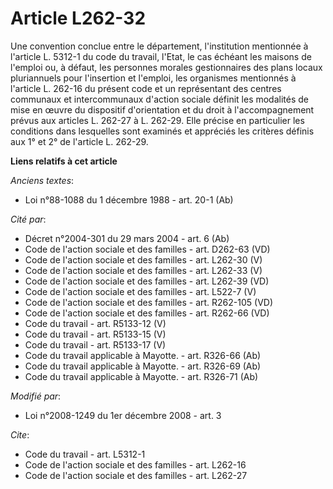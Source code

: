 # Article L262-32

Une convention conclue entre le département, l'institution mentionnée à l'article L. 5312-1 du code du travail, l'Etat, le
cas échéant les maisons de l'emploi ou, à défaut, les personnes morales gestionnaires des plans locaux pluriannuels pour
l'insertion et l'emploi, les organismes mentionnés à l'article L. 262-16 du présent code et un représentant des centres
communaux et intercommunaux d'action sociale définit les modalités de mise en œuvre du dispositif d'orientation et du droit à
l'accompagnement prévus aux articles L. 262-27 à L. 262-29. Elle précise en particulier les conditions dans lesquelles sont
examinés et appréciés les critères définis aux 1° et 2° de l'article L. 262-29.

**Liens relatifs à cet article**

_Anciens textes_:

  - Loi n°88-1088 du 1 décembre 1988 - art. 20-1 (Ab)

_Cité par_:

  - Décret n°2004-301 du 29 mars 2004 - art. 6 (Ab)
  - Code de l'action sociale et des familles - art. D262-63 (VD)
  - Code de l'action sociale et des familles - art. L262-30 (V)
  - Code de l'action sociale et des familles - art. L262-33 (V)
  - Code de l'action sociale et des familles - art. L262-39 (VD)
  - Code de l'action sociale et des familles - art. L522-7 (V)
  - Code de l'action sociale et des familles - art. R262-105 (VD)
  - Code de l'action sociale et des familles - art. R262-66 (VD)
  - Code du travail - art. R5133-12 (V)
  - Code du travail - art. R5133-15 (V)
  - Code du travail - art. R5133-17 (V)
  - Code du travail applicable à Mayotte. - art. R326-66 (Ab)
  - Code du travail applicable à Mayotte. - art. R326-69 (Ab)
  - Code du travail applicable à Mayotte. - art. R326-71 (Ab)

_Modifié par_:

  - Loi n°2008-1249 du 1er décembre 2008 - art. 3

_Cite_:

  - Code du travail - art. L5312-1
  - Code de l'action sociale et des familles - art. L262-16
  - Code de l'action sociale et des familles - art. L262-27
